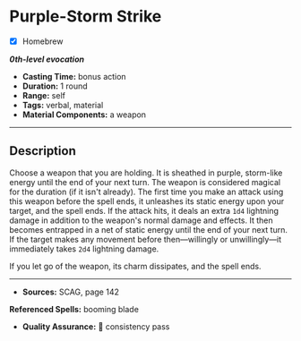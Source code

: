 # Purple-Storm Strike
- [x] Homebrew

***0th-level evocation***
- **Casting Time:** bonus action
- **Duration:** 1 round
- **Range:** self
- **Tags:** verbal, material
- **Material Components:** a weapon

---

## Description
Choose a weapon that you are holding.
It is sheathed in purple, storm-like energy until the end of your next turn.
The weapon is considered magical for the duration (if it isn't already).
The first time you make an attack using this weapon before the spell ends, it unleashes its static energy upon your target, and the spell ends.
If the attack hits, it deals an extra `1d4` lightning damage in addition to the weapon's normal damage and effects.
It then becomes entrapped in a net of static energy until the end of your next turn.
If the target makes any movement before then—willingly or unwillingly—it immediately takes `2d4` lightning damage.

If you let go of the weapon, its charm dissipates, and the spell ends.

---

- **Sources:** SCAG, page 142

**Referenced Spells:** booming blade
- **Quality Assurance:** :star2: consistency pass
